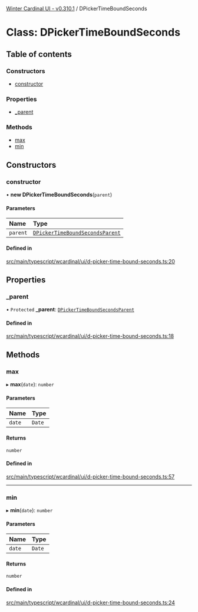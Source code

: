 [Winter Cardinal UI - v0.310.1](../index.md) / DPickerTimeBoundSeconds

# Class: DPickerTimeBoundSeconds

## Table of contents

### Constructors

- [constructor](DPickerTimeBoundSeconds.md#constructor)

### Properties

- [\_parent](DPickerTimeBoundSeconds.md#_parent)

### Methods

- [max](DPickerTimeBoundSeconds.md#max)
- [min](DPickerTimeBoundSeconds.md#min)

## Constructors

### constructor

• **new DPickerTimeBoundSeconds**(`parent`)

#### Parameters

| Name | Type |
| :------ | :------ |
| `parent` | [`DPickerTimeBoundSecondsParent`](../interfaces/DPickerTimeBoundSecondsParent.md) |

#### Defined in

[src/main/typescript/wcardinal/ui/d-picker-time-bound-seconds.ts:20](https://github.com/winter-cardinal/winter-cardinal-ui/blob/v0.310.1/src/main/typescript/wcardinal/ui/d-picker-time-bound-seconds.ts#L20)

## Properties

### \_parent

• `Protected` **\_parent**: [`DPickerTimeBoundSecondsParent`](../interfaces/DPickerTimeBoundSecondsParent.md)

#### Defined in

[src/main/typescript/wcardinal/ui/d-picker-time-bound-seconds.ts:18](https://github.com/winter-cardinal/winter-cardinal-ui/blob/v0.310.1/src/main/typescript/wcardinal/ui/d-picker-time-bound-seconds.ts#L18)

## Methods

### max

▸ **max**(`date`): `number`

#### Parameters

| Name | Type |
| :------ | :------ |
| `date` | `Date` |

#### Returns

`number`

#### Defined in

[src/main/typescript/wcardinal/ui/d-picker-time-bound-seconds.ts:57](https://github.com/winter-cardinal/winter-cardinal-ui/blob/v0.310.1/src/main/typescript/wcardinal/ui/d-picker-time-bound-seconds.ts#L57)

___

### min

▸ **min**(`date`): `number`

#### Parameters

| Name | Type |
| :------ | :------ |
| `date` | `Date` |

#### Returns

`number`

#### Defined in

[src/main/typescript/wcardinal/ui/d-picker-time-bound-seconds.ts:24](https://github.com/winter-cardinal/winter-cardinal-ui/blob/v0.310.1/src/main/typescript/wcardinal/ui/d-picker-time-bound-seconds.ts#L24)
